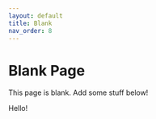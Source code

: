 ```yaml
---
layout: default
title: Blank
nav_order: 8
---
```


# Blank Page

This page is blank. Add some stuff below!


Hello!

